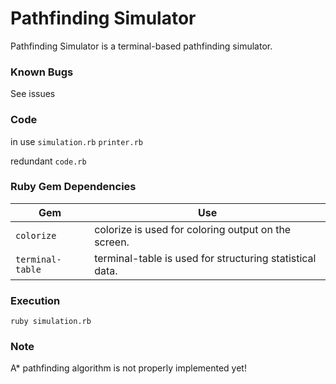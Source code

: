 # Pathfinding Simulator

Pathfinding Simulator is a terminal-based pathfinding simulator.

### Known Bugs

See issues

### Code
in use
`simulation.rb`
`printer.rb`

redundant
`code.rb`

### Ruby Gem Dependencies

| Gem        | Use                                                                                                              |
|------------|------------------------------------------------------------------------------------------------------------------|
| `colorize` | colorize is used for coloring output on the screen. |
| `terminal-table` | terminal-table is used for structuring statistical data. |

### Execution
`ruby simulation.rb`

### Note
A* pathfinding algorithm is not properly implemented yet!